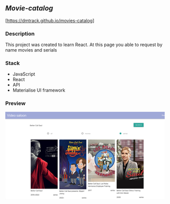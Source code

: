 
## ***Movie-catalog***
[https://dmtrack.github.io/movies-catalog]

### Description
This project was created to learn React. At this page you able to request by name movies and serials

### Stack
+ JavaScript 
+ React
+ API
+ Materialise UI framework

### Preview

![Preview](public/projectPreview.png)

